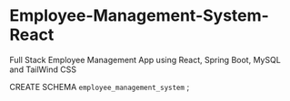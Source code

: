 # Employee-Management-System-React
Full Stack Employee Management App using React, Spring Boot, MySQL and TailWind CSS

CREATE SCHEMA `employee_management_system` ;

